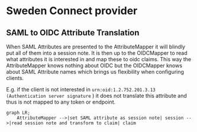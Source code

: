 # Sweden Connect provider

## SAML to OIDC Attribute Translation

When SAML Attributes are presented to the AttributeMapper it will blindly put all of them into a session note.
It is then up to the OIDCMapper to read what attributes it is interested in and map these to oidc claims.
This way the AttributeMapper knows nothing about OIDC but the OIDCMapper knows about SAML Attribute names which brings us flexibility when configuring clients.

E.g. if the client is not interested in `urn:oid:1.2.752.201.3.13 (Authentication server signature` ) it does not translate this attribute and thus is not 
mapped to any token or endpoint.

```mermaid
graph LR;
    AttributeMapper -->|set SAML attribute as session note| session -->|read session note and transform to claim| claim
```
